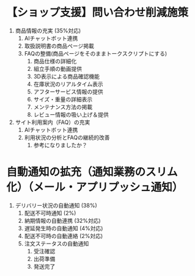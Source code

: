 # 【ショップ支援】問い合わせ削減施策

1. 商品情報の充実 (35%対応)
    1. AIチャットボット連携
    1. 取扱説明書の商品ページ掲載
    1. FAQの整備(商品ページをそのままトークスクリプトにする) 
        1. 商品仕様の詳細化
        1. 組立手順の動画提供
        1. 3D表示による商品確認機能
        1. 在庫状況のリアルタイム表示
        1. アフターサービス情報の提供
        1. サイズ・重量の詳細表示
        1. メンテナンス方法の掲載
        2. レビュー情報の吸い上げ＆提供
1. サイト利用案内（FAQ）の充実
    1. AIチャットボット連携
    1. 利用状況の分析とFAQの継続的改善
        1. 参考になりましたか？ 
     
     
     
     
# 自動通知の拡充（通知業務のスリム化）（メール・アプリプッシュ通知）
1. デリバリー状況の自動通知 (38%)
    1. 配送不可時通知 (2%)
    3. 納期情報の自動連携 (32%対応)
    4. 遅延発生時の自動通知 (4%対応)
    5. 配送不可時の自動連絡 (2%対応)
    6. 注文ステータスの自動通知
        1. 受注確認
        1. 出荷準備
        1. 発送完了

